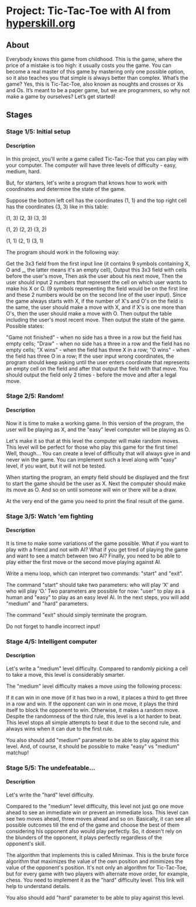 # Project: Tic-Tac-Toe with AI from [hyperskill.org](https://hyperskill.org/)
## About
Everybody knows this game from childhood. This is the game, where the price of a mistake is too high: it usually costs you the game. You can become a real master of this game by mastering only one possible option, so it also teaches you that simple is always better than complex. What’s the game? Yes, this is Tic-Tac-Toe, also known as noughts and crosses or Xs and Os. It’s meant to be a paper game, but we are programmers, so why not make a game by ourselves? Let’s get started!
## Stages
### Stage 1/5: Initial setup
#### Description
In this project, you'll write a game called Tic-Tac-Toe that you can play with your computer. The computer will have three levels of difficulty - easy, medium, hard.

But, for starters, let's write a program that knows how to work with coordinates and determine the state of the game.

Suppose the bottom left cell has the coordinates (1, 1) and the top right cell has the coordinates (3, 3) like in this table:

(1, 3) (2, 3) (3, 3)

(1, 2) (2, 2) (3, 2)

(1, 1) (2, 1) (3, 1)

The program should work in the following way:

Get the 3x3 field from the first input line (it contains 9 symbols containing X, O and _, the latter means it's an empty cell),
Output this 3x3 field with cells before the user's move,
Then ask the user about his next move,
Then the user should input 2 numbers that represent the cell on which user wants to make his X or O. (9 symbols representing the field would be on the first line and these 2 numbers would be on the second line of the user input). Since the game always starts with X, if the number of X's and O's on the field is the same, the user should make a move with X, and if X's is one more than O's,  then the user should make a move with O.
Then output the table including the user's most recent move.
Then output the state of the game.
Possible states:

"Game not finished" - when no side has a three in a row but the field has empty cells;
"Draw" - when no side has a three in a row and the field has no empty cells;
"X wins" - when the field has three X in a row;
"O wins" - when the field has three O in a row;
If the user input wrong coordinates, the program should keep asking until the user enters coordinate that represents an empty cell on the field and after that output the field with that move. You should output the field only 2 times - before the move and after a legal move.

### Stage 2/5: Random!
#### Description
Now it is time to make a working game. In this version of the program, the user will be playing as X, and the "easy" level computer will be playing as O. 

Let's make it so that at this level the computer will make random moves. This level will be perfect for those who play this game for the first time! Well, though... You can create a level of difficulty that will always give in and never win the game. You can implement such a level along with "easy" level, if you want, but it will not be tested.

When starting the program, an empty field should be displayed and the first to start the game should be the user as X. Next the computer should make its move as O. And so on until someone will win or there will be a draw.

At the very end of the game you need to print the final result of the game.

### Stage 3/5: Watch 'em fighting
#### Description
It is time to make some variations of the game possible. What if you want to play with a friend and not with AI? What if you get tired of playing the game and want to see a match between two AI? Finally, you need to be able to play either the first move or the second move playing against AI.

Write a menu loop, which can interpret two commands: "start" and "exit".

The command "start" should take two parameters: who will play ‘X’ and who will play ‘O.’ Two parameters are possible for now: "user" to play as a human and "easy" to play as an easy level AI. In the next steps, you will add "medium" and "hard" parameters.

The command "exit" should simply terminate the program.

Do not forget to handle incorrect input!

### Stage 4/5: Intelligent computer
#### Description
Let's write a "medium" level difficulty. Compared to randomly picking a cell to take a move, this level is considerably smarter.

The "medium" level difficulty makes a move using the following process:

If it can win in one move (if it has two in a row), it places a third to get three in a row and win.
If the opponent can win in one move, it plays the third itself to block the opponent to win.
Otherwise, it makes a random move.
Despite the randomness of the third rule, this level is a lot harder to beat. This level stops all simple attempts to beat it due to the second rule, and always wins when it can due to the first rule.

You also should add "medium" parameter to be able to play against this level. And, of course, it should be possible to make "easy" vs "medium" matchup!

### Stage 5/5: The undefeatable...
#### Description
Let's write the "hard" level difficulty.

Compared to the "medium" level difficulty, this level not just go one move ahead to see an immediate win or prevent an immediate loss. This level can see two moves ahead, three moves ahead and so on. Basically, it can see all possible outcomes till the end of the game and choose the best of them considering his opponent also would play perfectly. So, it doesn't rely on the blunders of the opponent, it plays perfectly regardless of the opponent's skill.

The algorithm that implements this is called Minimax. This is the brute force algorithm that maximizes the value of the own position and minimizes the value of the opponent's position. It's not only an algorithm for Tic-Tac-Toe, but for every game with two players with alternate move order, for example, chess. You need to implement it as the "hard" difficulty level. This link will help to understand details.

You also should add "hard" parameter to be able to play against this level.
